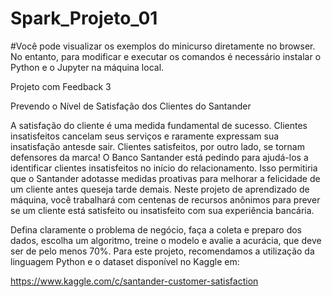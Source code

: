 # Spark_Projeto_01

#Você pode visualizar os exemplos do minicurso diretamente no browser. No entanto, para modificar e executar os comandos é necessário instalar o Python e o Jupyter na máquina local.

Projeto com Feedback 3

Prevendo o Nível de Satisfação dos Clientes do Santander

 A satisfação do cliente é uma medida fundamental de sucesso. Clientes insatisfeitos cancelam seus serviços e raramente expressam sua insatisfação antesde sair. 
Clientes satisfeitos, por outro lado, se tornam defensores da marca! O Banco Santander está pedindo para ajudá-los a identificar clientes insatisfeitos no início do relacionamento. 
Isso permitiria que o Santander adotasse medidas proativas para melhorar a felicidade de um cliente antes queseja tarde demais. 
Neste projeto de aprendizado de máquina, você trabalhará com centenas de recursos anônimos para prever se um cliente está satisfeito ou insatisfeito com sua experiência bancária.

Defina claramente o problema de negócio, faça a coleta e preparo dos dados, escolha um algoritmo, treine o modelo e avalie a acurácia, que deve ser de pelo menos 70%. 
Para este projeto, recomendamos a utilização da linguagem Python e o dataset disponível no Kaggle em:

https://www.kaggle.com/c/santander-customer-satisfaction
